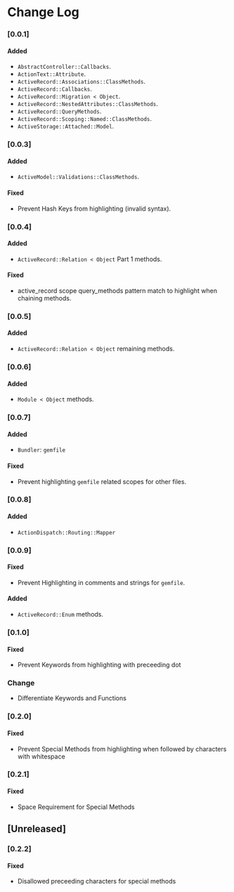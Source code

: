 # Change Log

### [0.0.1]

#### Added
- `AbstractController::Callbacks`.
- `ActionText::Attribute`.
- `ActiveRecord::Associations::ClassMethods`.
- `ActiveRecord::Callbacks`.
- `ActiveRecord::Migration < Object`.
- `ActiveRecord::NestedAttributes::ClassMethods`.
- `ActiveRecord::QueryMethods`.
- `ActiveRecord::Scoping::Named::ClassMethods`.
- `ActiveStorage::Attached::Model`.

### [0.0.3]
#### Added
- `ActiveModel::Validations::ClassMethods`.

#### Fixed
- Prevent Hash Keys from highlighting (invalid syntax).

### [0.0.4]
#### Added
- `ActiveRecord::Relation < Object` Part 1 methods.

#### Fixed
- active_record scope query_methods pattern match to highlight when chaining methods.

### [0.0.5]
#### Added
- `ActiveRecord::Relation < Object` remaining methods.

### [0.0.6]
#### Added
- `Module < Object` methods.

### [0.0.7]
#### Added
- `Bundler`: `gemfile`

#### Fixed
- Prevent highlighting `gemfile` related scopes for other files.

### [0.0.8]
#### Added
- `ActionDispatch::Routing::Mapper`

### [0.0.9]
#### Fixed
- Prevent Highlighting in comments and strings for `gemfile`.

#### Added
- `ActiveRecord::Enum` methods.

### [0.1.0]
#### Fixed
- Prevent Keywords from highlighting with preceeding dot

### Change
- Differentiate Keywords and Functions

### [0.2.0]
#### Fixed
- Prevent Special Methods from highlighting when followed by characters with whitespace

### [0.2.1]
#### Fixed
- Space Requirement for Special Methods

## [Unreleased]

### [0.2.2]
#### Fixed
- Disallowed preceeding characters for special methods

